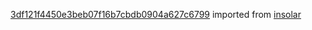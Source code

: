 [3df121f4450e3beb07f16b7cbdb0904a627c6799](https://github.com/insolar/insolar/commit/3df121f4450e3beb07f16b7cbdb0904a627c6799) imported from [insolar](https://github.com/insolar/insolar)
